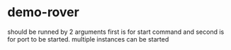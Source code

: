 # demo-rover

should be runned by  2 arguments first is for start command and second is for port to be started. multiple instances can be started
